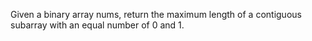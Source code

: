 Given a binary array nums, return the maximum length of a contiguous subarray with an equal number of 0 and 1.

